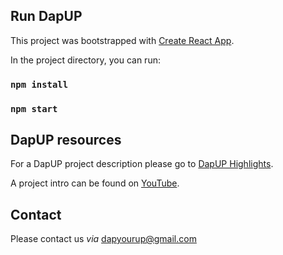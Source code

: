 ## Run DapUP

This project was bootstrapped with [Create React App](https://github.com/facebook/create-react-app).

In the project directory, you can run:

### `npm install`

### `npm start`

## DapUP resources

For a DapUP project description please go to
 [DapUP Highlights](https://github.com/dapyourUP/dapUP/blob/main/dapUPhighlights.pdf).
 
A project intro can be found on [YouTube](https://www.youtube.com/watch?v=eF8DfRRavKo).

## Contact

Please contact us _via_ dapyourup@gmail.com
